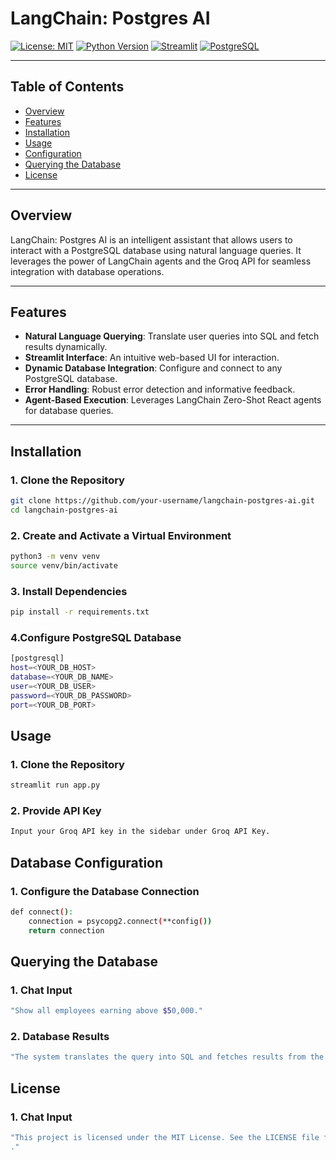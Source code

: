 # **LangChain: Postgres AI**

[![License: MIT](https://img.shields.io/badge/License-MIT-yellow.svg)](https://opensource.org/licenses/MIT)
[![Python Version](https://img.shields.io/badge/python-3.8-blue.svg)](https://www.python.org/downloads/release/python-380/)
[![Streamlit](https://img.shields.io/badge/Streamlit-v1.0.0-orange)](https://streamlit.io/)
[![PostgreSQL](https://img.shields.io/badge/PostgreSQL-13-blue)](https://www.postgresql.org/)

---

## **Table of Contents**
- [Overview](#overview)
- [Features](#features)
- [Installation](#installation)
- [Usage](#usage)
- [Configuration](#configuration)
- [Querying the Database](#querying-the-database)
- [License](#license)

---

## **Overview**

LangChain: Postgres AI is an intelligent assistant that allows users to interact with a PostgreSQL database using natural language queries. It leverages the power of LangChain agents and the Groq API for seamless integration with database operations.

---

## **Features**
- **Natural Language Querying**: Translate user queries into SQL and fetch results dynamically.
- **Streamlit Interface**: An intuitive web-based UI for interaction.
- **Dynamic Database Integration**: Configure and connect to any PostgreSQL database.
- **Error Handling**: Robust error detection and informative feedback.
- **Agent-Based Execution**: Leverages LangChain Zero-Shot React agents for database queries.

---

## **Installation**

### **1. Clone the Repository**
```bash
git clone https://github.com/your-username/langchain-postgres-ai.git
cd langchain-postgres-ai
```

### **2. Create and Activate a Virtual Environment**
```bash
python3 -m venv venv
source venv/bin/activate
```

### **3. Install Dependencies**
```bash
pip install -r requirements.txt
```

### **4.Configure PostgreSQL Database**
```bash
[postgresql]
host=<YOUR_DB_HOST>
database=<YOUR_DB_NAME>
user=<YOUR_DB_USER>
password=<YOUR_DB_PASSWORD>
port=<YOUR_DB_PORT>
```
## **Usage**

### **1. Clone the Repository**
```bash
streamlit run app.py
```
### **2. Provide API Key**
```bash
Input your Groq API key in the sidebar under Groq API Key.
```
## **Database Configuration**

### **1. Configure the Database Connection**
```bash
def connect():
    connection = psycopg2.connect(**config())
    return connection

```

## **Querying the Database**

### **1. Chat Input**
```bash
"Show all employees earning above $50,000."
```
### **2. Database Results**
```bash
"The system translates the query into SQL and fetches results from the connected database."
```

## **License**

### **1. Chat Input**
```bash
"This project is licensed under the MIT License. See the LICENSE file for more details
."
```

